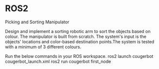 # ROS2
Picking and Sorting Manipulator

Design and implement a sorting robotic arm to sort the objects based on colour. The manipulator is built from scratch. The system's input is the objects' locations and color-based destination points.The system is tested with a minimum of 3 different colours.  

Run the below commands in your ROS workspace.
ros2 launch cougerbot
cougerbot_launch.xml
ros2 run cougerbot first_node
